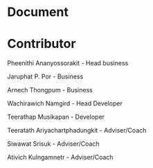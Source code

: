 # Document

# Contributor

Pheenithi Ananyossorakit - Head business

Jaruphat P. Por - Business

Arnech Thongpum - Business

Wachirawich Namgird - Head Developer

Teerathap Musikapan - Developer

Teeratath Ariyachartphadungkit - Adviser/Coach

Siwawat Srisuk - Adviser/Coach

Ativich Kulngamnetr - Adviser/Coach

